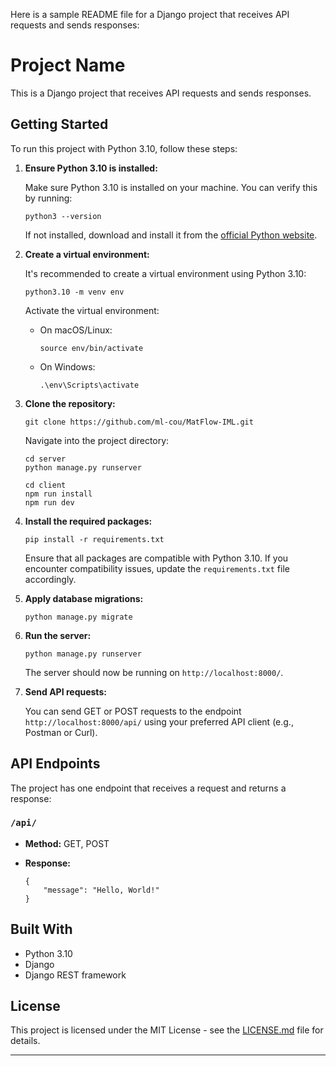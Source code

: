 Here is a sample README file for a Django project that receives API requests and sends responses:

# Project Name

This is a Django project that receives API requests and sends responses.

## Getting Started

To run this project with Python 3.10, follow these steps:

1. **Ensure Python 3.10 is installed:**

   Make sure Python 3.10 is installed on your machine. You can verify this by running:
   ```
   python3 --version
   ```
   If not installed, download and install it from the [official Python website](https://www.python.org/downloads/release/python-3100/).

2. **Create a virtual environment:**

   It's recommended to create a virtual environment using Python 3.10:
   ```
   python3.10 -m venv env
   ```
   Activate the virtual environment:
   - On macOS/Linux:
     ```
     source env/bin/activate
     ```
   - On Windows:
     ```
     .\env\Scripts\activate
     ```

3. **Clone the repository:**
   ```
   git clone https://github.com/ml-cou/MatFlow-IML.git
   ```
   Navigate into the project directory:
   ```
   cd server
   python manage.py runserver
   ```
   ```
   cd client
   npm run install
   npm run dev
   ```

4. **Install the required packages:**
   ```
   pip install -r requirements.txt
   ```
   Ensure that all packages are compatible with Python 3.10. If you encounter compatibility issues, update the `requirements.txt` file accordingly.

5. **Apply database migrations:**
   ```
   python manage.py migrate
   ```

6. **Run the server:**
   ```
   python manage.py runserver
   ```
   The server should now be running on `http://localhost:8000/`.

7. **Send API requests:**

   You can send GET or POST requests to the endpoint `http://localhost:8000/api/` using your preferred API client (e.g., Postman or Curl).

## API Endpoints

The project has one endpoint that receives a request and returns a response:

### `/api/`

- **Method:** GET, POST
- **Response:**

    ```
    {
        "message": "Hello, World!"
    }
    ```

## Built With

- Python 3.10
- Django
- Django REST framework

## License

This project is licensed under the MIT License - see the [LICENSE.md](LICENSE.md) file for details.

---

